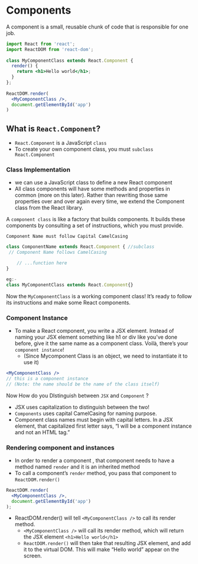 # Components
A component is a small, reusable chunk of code that is responsible for one job.

```jsx
import React from 'react';
import ReactDOM from 'react-dom';
 
class MyComponentClass extends React.Component {
  render() {
    return <h1>Hello world</h1>;
  }
};
 
ReactDOM.render(
  <MyComponentClass />,
  document.getElementById('app')
)
```

## What is `React.Component`?
- `React.Component` is a JavaScript `class`
- To create your own component class, you must `subclass React.Component`
  
### Class Implementation
- we can use a JavaScript class to define a new React component
- All class components will have some methods and properties in common (more on this later). Rather than rewriting those same properties over and over again every time, we extend the Component class from the React library.

A `component class` is like a factory that builds components. It builds these components by consulting a set of instructions, which you must provide. 

`Component Name must follow Capital CamelCasing`
  
```jsx
class ComponentName extends React.Component { //subclass
 // Component Name follows CamelCasing

    // ...function here
}

eg:-
class MyComponentClass extends React.Component{}
```

Now the `MyComponentClass` is a working component class! It’s ready to follow its instructions and make some React components.

### Component Instance
- To make a React component, you write a JSX element. Instead of naming your JSX element something like h1 or div like you’ve done before, give it the same name as a component class. Voilà, there’s your `component instance`! 
  - (Since Mycomponent Class is an object, we need to instantiate it to use it)
  
```jsx
<MyComponentClass />
// this is a component instance
// (Note: the name should be the name of the class itself)
```

 Now How do you DIstinguish between `JSX` and `Component` ?
  - JSX uses capitalization to distinguish between the two! 
  - `Components` uses capital CamelCasing for naming purpose.
  - Component class names must begin with capital letters. In a JSX element, that capitalized first letter says, “I will be a component instance and not an HTML tag.”

### Rendering component and instances
- In order to render a component , that component needs to have a method named `render` and it is an inherited method
- To call a component’s `render` method, you pass that component to `ReactDOM.render()`
```jsx 
ReactDOM.render(
  <MyComponentClass />,
  document.getElementById('app')
);
```
- ReactDOM.render() will tell `<MyComponentClass />` to call its render method.
  - `<MyComponentClass />` will call its render method, which will return the JSX element `<h1>Hello world</h1>`
  - `ReactDOM.render()` will then take that resulting JSX element, and add it to the virtual DOM. This will make “Hello world” appear on the screen.